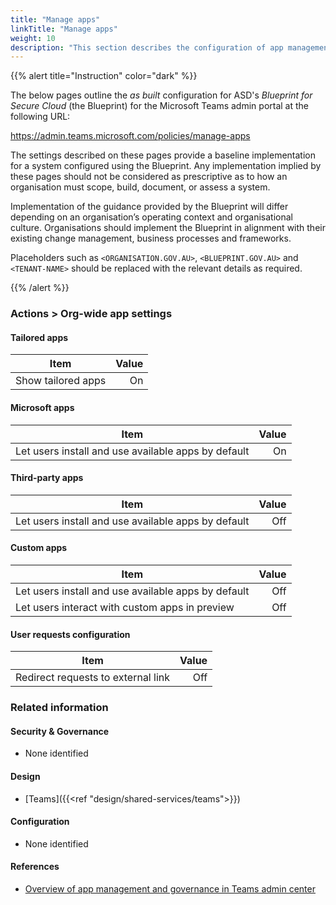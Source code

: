 ```yaml
---
title: "Manage apps"
linkTitle: "Manage apps"
weight: 10
description: "This section describes the configuration of app management settings within Microsoft Teams associated with systems built according to guidance in ASD's Blueprint for Secure Cloud."
---
```


{{% alert title="Instruction" color="dark" %}}

The below pages outline the *as built* configuration for ASD's *Blueprint for Secure Cloud* (the Blueprint) for the Microsoft Teams admin portal at the following URL:

<https://admin.teams.microsoft.com/policies/manage-apps>

The settings described on these pages provide a baseline implementation for a system configured using the Blueprint. Any implementation implied by these pages should not be considered as prescriptive as to how an organisation must scope, build, document, or assess a system.

Implementation of the guidance provided by the Blueprint will differ depending on an organisation’s operating context and organisational culture. Organisations should implement the Blueprint in alignment with their existing change management, business processes and frameworks.

Placeholders such as `<ORGANISATION.GOV.AU>`, `<BLUEPRINT.GOV.AU>` and `<TENANT-NAME>` should be replaced with the relevant details as required.

{{% /alert %}}

### Actions > Org-wide app settings

#### Tailored apps

| Item               | Value |
| ------------------ | ----: |
| Show tailored apps |    On |

#### Microsoft apps

| Item                                                | Value |
| --------------------------------------------------- | ----: |
| Let users install and use available apps by default |    On |

#### Third-party apps

| Item                                                | Value |
| --------------------------------------------------- | ----: |
| Let users install and use available apps by default |   Off |

#### Custom apps

| Item                                                | Value |
| --------------------------------------------------- | ----: |
| Let users install and use available apps by default |   Off |
| Let users interact with custom apps in preview      |   Off |

#### User requests configuration

| Item                               | Value |
| ---------------------------------- | ----: |
| Redirect requests to external link |   Off |

### Related information

#### Security & Governance

* None identified
  
#### Design

* [Teams]({{<ref "design/shared-services/teams">}})
  
#### Configuration

* None identified

#### References

* [Overview of app management and governance in Teams admin center](https://learn.microsoft.com/en-au/microsoftteams/manage-apps)
